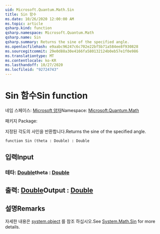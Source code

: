 ```yaml
---
uid: Microsoft.Quantum.Math.Sin
title: Sin 함수
ms.date: 10/26/2020 12:00:00 AM
ms.topic: article
qsharp.kind: function
qsharp.namespace: Microsoft.Quantum.Math
qsharp.name: Sin
qsharp.summary: Returns the sine of the specified angle.
ms.openlocfilehash: e9aabc96247c6c702e22bf5b71a584ee8f930828
ms.sourcegitcommit: 29e0d88a30e4166fa580132124b0eb57e1f0e986
ms.translationtype: MT
ms.contentlocale: ko-KR
ms.lasthandoff: 10/27/2020
ms.locfileid: "92724743"
---
```

# <a name="sin-function"></a><span data-ttu-id="c8554-102">Sin 함수</span><span class="sxs-lookup"><span data-stu-id="c8554-102">Sin function</span></span>

<span data-ttu-id="c8554-103">네임 스페이스: [Microsoft 양자](xref:Microsoft.Quantum.Math)</span><span class="sxs-lookup"><span data-stu-id="c8554-103">Namespace: [Microsoft.Quantum.Math](xref:Microsoft.Quantum.Math)</span></span>

<span data-ttu-id="c8554-104">패키지 [](https://nuget.org/packages/)</span><span class="sxs-lookup"><span data-stu-id="c8554-104">Package: [](https://nuget.org/packages/)</span></span>


<span data-ttu-id="c8554-105">지정된 각도의 사인을 반환합니다.</span><span class="sxs-lookup"><span data-stu-id="c8554-105">Returns the sine of the specified angle.</span></span>

```qsharp
function Sin (theta : Double) : Double
```


## <a name="input"></a><span data-ttu-id="c8554-106">입력</span><span class="sxs-lookup"><span data-stu-id="c8554-106">Input</span></span>

### <a name="theta--double"></a><span data-ttu-id="c8554-107">테타: [Double](xref:microsoft.quantum.lang-ref.double)</span><span class="sxs-lookup"><span data-stu-id="c8554-107">theta : [Double](xref:microsoft.quantum.lang-ref.double)</span></span>





## <a name="output--double"></a><span data-ttu-id="c8554-108">출력: [Double](xref:microsoft.quantum.lang-ref.double)</span><span class="sxs-lookup"><span data-stu-id="c8554-108">Output : [Double](xref:microsoft.quantum.lang-ref.double)</span></span>



## <a name="remarks"></a><span data-ttu-id="c8554-109">설명</span><span class="sxs-lookup"><span data-stu-id="c8554-109">Remarks</span></span>

<span data-ttu-id="c8554-110">자세한 내용은 [system.object](https://docs.microsoft.com/dotnet/api/system.math.sin) 를 참조 하십시오.</span><span class="sxs-lookup"><span data-stu-id="c8554-110">See [System.Math.Sin](https://docs.microsoft.com/dotnet/api/system.math.sin) for more details.</span></span>